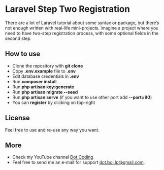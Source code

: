 # Laravel Step Two Registration
There are a lot of Laravel tutorial about some syntax or package, but there’s not enough written with real-life mini-projects. Imagine a project where you need to have two-step registration process, with some optional fields in the second step.

## How to use

- Clone the repository with __git clone__
- Copy __.env.example__ file to __.env__
- Edit database credentials in __.env__
- Run __composer install__
- Run __php artisan key:generate__
- Run __php artisan migrate --seed__
- Run __php artisan serve__ (if you want to use other port add __--port=90__)
- You can __register__ by clicking on top-right

## License

Feel free to use and re-use any way you want.

## More

- Check my YouTube channel [Dot Coding](https://www.youtube.com/channel/UCYobBTcVkUvIqQW3sSTGarg).
- Feel free to send me an e-mail for support [dot.bol.lp@gmail.com](mailto:dot.bol.lp@gmail.com).